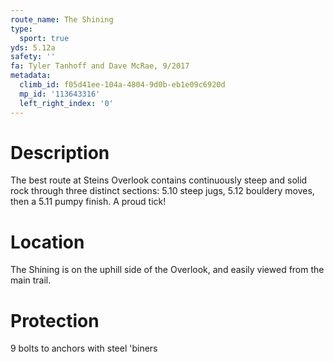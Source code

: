 ```yaml
---
route_name: The Shining
type:
  sport: true
yds: 5.12a
safety: ''
fa: Tyler Tanhoff and Dave McRae, 9/2017
metadata:
  climb_id: f05d41ee-104a-4804-9d0b-eb1e09c6920d
  mp_id: '113643316'
  left_right_index: '0'
---
```

# Description
The best route at Steins Overlook contains continuously steep and solid rock through three distinct sections: 5.10 steep jugs, 5.12 bouldery moves, then a 5.11 pumpy finish. A proud tick!

# Location
The Shining is on the uphill side of the Overlook, and easily viewed from the main trail.

# Protection
9 bolts to anchors with steel 'biners
